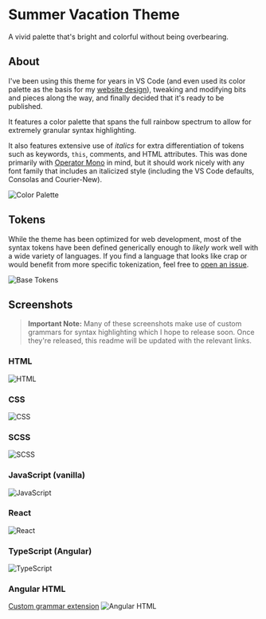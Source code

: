 # Summer Vacation Theme
A vivid palette that's bright and colorful without being overbearing.

## About
I've been using this theme for years in VS Code (and even used its color palette as the basis for my [website design](https://dannymcgee.io)), tweaking and modifying bits and pieces along the way, and finally decided that it's ready to be published.

It features a color palette that spans the full rainbow spectrum to allow for extremely granular syntax highlighting.

It also features extensive use of *italics* for extra differentiation of tokens such as keywords, `this`, comments, and HTML attributes. This was done primarily with [Operator Mono](https://www.typography.com/fonts/operator/styles/operatormonoscreensmart) in mind, but it should work nicely with any font family that includes an italicized style (including the VS Code defaults, Consolas and Courier-New).

![Color Palette](palette.png)


## Tokens

While the theme has been optimized for web development, most of the syntax tokens have been defined generically enough to *likely* work well with a wide variety of languages. If you find a language that looks like crap or would benefit from more specific tokenization, feel free to [open an issue](https://github.com/dannymcgee/vscode-summer-vacation-theme/issues).

![Base Tokens](base-tokens.png)

## Screenshots
> **Important Note:** Many of these screenshots make use of custom grammars for syntax highlighting which I hope to release soon. Once they're released, this readme will be updated with the relevant links.

### HTML
![HTML](examples/img/html.png)

### CSS
![CSS](examples/img/css.png)

### SCSS
![SCSS](examples/img/scss.png)

### JavaScript (vanilla)
![JavaScript](examples/img/vanilla-js.png)

### React
![React](examples/img/react.png)

### TypeScript (Angular)
![TypeScript](examples/img/ng-typescript.png)

### Angular HTML
[Custom grammar extension](https://marketplace.visualstudio.com/items?itemName=dannymcgee.ng-html)
![Angular HTML](examples/img/ng-html.png)

